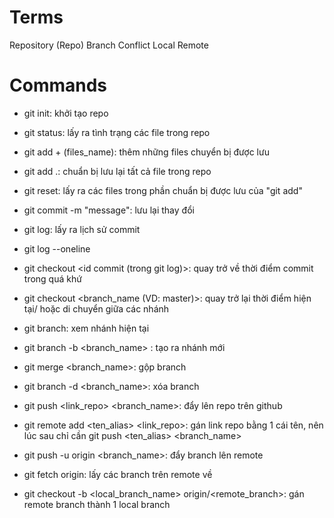 # Terms
Repository (Repo)
Branch
Conflict
Local
Remote


# Commands
- git init: khởi tạo repo
- git status: lấy ra tình trạng các file trong repo
- git add + (files_name): thêm những files chuyển bị được lưu
- git add .: chuẩn bị lưu lại tất cả file trong repo
- git reset: lấy ra các files trong phần chuẩn bị được lưu của "git add"
- git commit  -m "message": lưu lại thay đổi
- git log: lấy ra lịch sử commit
- git log --oneline
- git checkout <id commit (trong git log)>: quay trở về thời điểm commit trong quá khứ
- git checkout <branch_name (VD: master)>: quay trở lại thời điểm hiện tại/ hoặc di chuyển giữa các nhánh
- git branch: xem nhánh hiện tại
- git branch -b <branch_name> : tạo ra nhánh mới
- git merge <branch_name>: gộp branch
- git branch -d <branch_name>: xóa branch

- git push <link_repo> <branch_name>: đẩy lên repo trên github
- git remote add <ten_alias> <link_repo>: gán link repo bằng 1 cái tên, nên lúc sau chỉ cần git push <ten_alias> <branch_name>
- git push -u origin <branch_name>: đẩy branch lên remote
- git fetch origin: lấy các branch trên remote về
- git checkout -b <local_branch_name> origin/<remote_branch>: gán remote branch thành 1 local branch